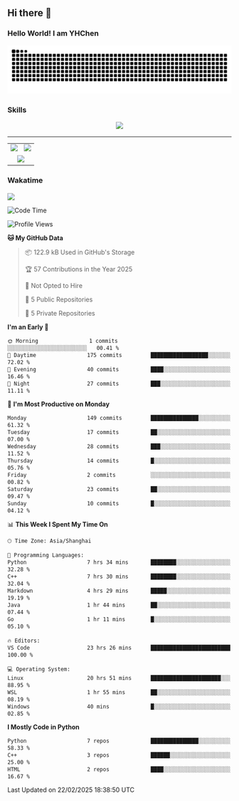 
## Hi there 👋

<!--
**YHChen0511/YHChen0511** is a ✨ _special_ ✨ repository because its `README.md` (this file) appears on your GitHub profile.

Here are some ideas to get you started:

- 🔭 I’m currently working on ...
- 🌱 I’m currently learning ...
- 👯 I’m looking to collaborate on ...
- 🤔 I’m looking for help with ...
- 💬 Ask me about ...
- 📫 How to reach me: ...
- 😄 Pronouns: ...
- ⚡ Fun fact: ...
-->
### Hello World!  I am YHChen

![](https://raw.githubusercontent.com/YHChen0511/YHChen0511/refs/heads/output/github-contribution-grid-snake.svg)

### Skills

<p align="center">
  <a href="https://skillicons.dev">
    <img src="https://skillicons.dev/icons?i=python,pytorch,cpp,c,git,docker,sqlite,latex,java,go" />
  </a>
</p>

---
<div align="center">
  <table style="width:100%;">
    <tr>
      <!-- 第一个图片 -->
      <td align="center">
        <img height='200' src="https://github-readme-stats.vercel.app/api?username=YHChen0511&show_icons=true" />
      </td>
      <!-- 第二个图片 -->
      <td align="center">
        <img height='200' src="https://github-readme-stats.vercel.app/api/top-langs/?username=YHChen0511&layout=compact" />
      </td>
    </tr>
    <!-- 第三个图片 -->
    <tr>
      <td colspan="2" align="center">
        <img height="220" src="https://github-readme-activity-graph.vercel.app/graph?username=YHChen0511&theme=github-compact&hide_border=true&area=true" />
      </td>
    </tr>
  </table>
</div>

### Wakatime
<img align="center" src="https://github-readme-stats.vercel.app/api/wakatime?username=YHChen0511&theme=transparent&hide_border=true&layout=compact&langs_count=20&range=last_30_days" />

<!--START_SECTION:waka-->
![Code Time](http://img.shields.io/badge/Code%20Time-27%20hrs%2011%20mins-blue)

![Profile Views](http://img.shields.io/badge/Profile%20Views-124-blue)

**🐱 My GitHub Data** 

> 📦 122.9 kB Used in GitHub's Storage 
 > 
> 🏆 57 Contributions in the Year 2025
 > 
> 🚫 Not Opted to Hire
 > 
> 📜 5 Public Repositories 
 > 
> 🔑 5 Private Repositories 
 > 
**I'm an Early 🐤** 

```text
🌞 Morning                1 commits           ░░░░░░░░░░░░░░░░░░░░░░░░░   00.41 % 
🌆 Daytime                175 commits         ██████████████████░░░░░░░   72.02 % 
🌃 Evening                40 commits          ████░░░░░░░░░░░░░░░░░░░░░   16.46 % 
🌙 Night                  27 commits          ███░░░░░░░░░░░░░░░░░░░░░░   11.11 % 
```
📅 **I'm Most Productive on Monday** 

```text
Monday                   149 commits         ███████████████░░░░░░░░░░   61.32 % 
Tuesday                  17 commits          ██░░░░░░░░░░░░░░░░░░░░░░░   07.00 % 
Wednesday                28 commits          ███░░░░░░░░░░░░░░░░░░░░░░   11.52 % 
Thursday                 14 commits          █░░░░░░░░░░░░░░░░░░░░░░░░   05.76 % 
Friday                   2 commits           ░░░░░░░░░░░░░░░░░░░░░░░░░   00.82 % 
Saturday                 23 commits          ██░░░░░░░░░░░░░░░░░░░░░░░   09.47 % 
Sunday                   10 commits          █░░░░░░░░░░░░░░░░░░░░░░░░   04.12 % 
```


📊 **This Week I Spent My Time On** 

```text
🕑︎ Time Zone: Asia/Shanghai

💬 Programming Languages: 
Python                   7 hrs 34 mins       ████████░░░░░░░░░░░░░░░░░   32.28 % 
C++                      7 hrs 30 mins       ████████░░░░░░░░░░░░░░░░░   32.04 % 
Markdown                 4 hrs 29 mins       █████░░░░░░░░░░░░░░░░░░░░   19.19 % 
Java                     1 hr 44 mins        ██░░░░░░░░░░░░░░░░░░░░░░░   07.44 % 
Go                       1 hr 11 mins        █░░░░░░░░░░░░░░░░░░░░░░░░   05.10 % 

🔥 Editors: 
VS Code                  23 hrs 26 mins      █████████████████████████   100.00 % 

💻 Operating System: 
Linux                    20 hrs 51 mins      ██████████████████████░░░   88.95 % 
WSL                      1 hr 55 mins        ██░░░░░░░░░░░░░░░░░░░░░░░   08.19 % 
Windows                  40 mins             █░░░░░░░░░░░░░░░░░░░░░░░░   02.85 % 
```

**I Mostly Code in Python** 

```text
Python                   7 repos             ███████████████░░░░░░░░░░   58.33 % 
C++                      3 repos             ██████░░░░░░░░░░░░░░░░░░░   25.00 % 
HTML                     2 repos             ████░░░░░░░░░░░░░░░░░░░░░   16.67 % 
```




 Last Updated on 22/02/2025 18:38:50 UTC
<!--END_SECTION:waka-->